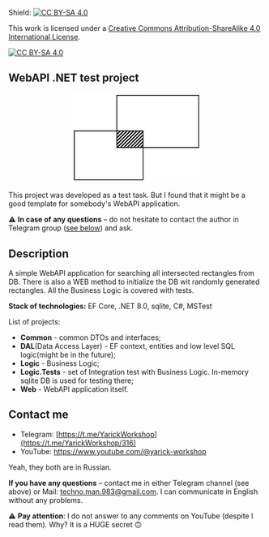 Shield: [![CC BY-SA 4.0][cc-by-sa-shield]][cc-by-sa]

This work is licensed under a
[Creative Commons Attribution-ShareAlike 4.0 International License][cc-by-sa].

[![CC BY-SA 4.0][cc-by-sa-image]][cc-by-sa]

[cc-by-sa]: http://creativecommons.org/licenses/by-sa/4.0/
[cc-by-sa-image]: https://licensebuttons.net/l/by-sa/4.0/88x31.png
[cc-by-sa-shield]: https://img.shields.io/badge/License-CC%20BY--SA%204.0-lightgrey.svg

## WebAPI .NET test project
<p align="center" width="100%">
    <img width="50%" src="logo.png">
</p>

This project was developed as  a test task. But I found that it might be a good 
template for somebody's WebAPI application.

⚠️ **In case of any questions** – do not hesitate to contact the author in Telegram group ([see below](#contact-me)) and ask.

## Description
A simple WebAPI application for searching all intersected rectangles from DB. There is also a WEB method to initialize the DB wit randomly generated rectangles. All the Business Logic is covered with tests.

**Stack of technologies:** EF Core, .NET 8.0, sqlite, C#, MSTest

List of projects:
 - **Common** - common DTOs and interfaces;
 - **DAL**(Data Access Layer) - EF context, entities and low level SQL logic(might be in the future);
 - **Logic** - Business Logic;
 - **Logic.Tests** - set of Integration test with Business Logic. In-memory sqlite DB is used for testing there;
 - **Web** - WebAPI application itself.

## Contact me
  - Telegram: [https://t.me/YarickWorkshop](https://t.me/YarickWorkshop/316)
  - YouTube: https://www.youtube.com/@yarick-workshop

Yeah, they both are in Russian.

**If you have any questions** – contact me in either Telegram channel (see above) or Mail: techno.man.983@gmail.com. I can communicate in English without any problems. 

⚠️ **Pay attention**: I do not answer to any comments on YouTube (despite I read them). Why? It is a HUGE secret 🙃
